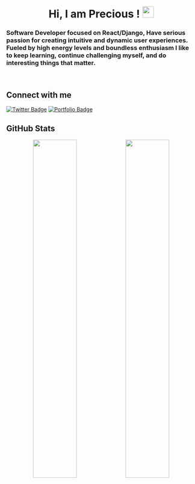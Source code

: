 <h1 align="center">
  Hi, I am Precious ! <img src="https://raw.githubusercontent.com/aemmadi/aemmadi/master/wave.gif" width="30px">
</h1>

<h3>
    Software Developer focused on React/Django, Have serious passion for creating intuitive and dynamic user experiences. Fueled by high energy levels and boundless enthusiasm I like to keep learning, continue challenging myself, and do interesting things that matter.
</h3>
<br />

## Connect with me

[![Twitter Badge](https://img.shields.io/badge/-@preciousimo2-blue?style=flat-square&logo=twitter&logoColor=white&link=https://twitter.com/preciousimo2/)](https://twitter.com/preciousimo2)
[![Portfolio Badge](https://img.shields.io/badge/-Portfolio-333333?style=flat-square&logo=google-chrome&logoColor=white&link=https://preciousimo.herokuapp.com/)](https://preciousimo.herokuapp.com/)
<br />

## GitHub Stats
<p align="center">
  <img width="48%" src="https://github-readme-stats.vercel.app/api?username=Preciousimo&show_icons=true&theme=tokyonight" />
  <img width="48%" src="https://github-readme-streak-stats.herokuapp.com/?user=Preciousimo&theme=tokyonight" />
</p>